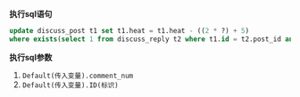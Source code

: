 <p class="panel-title"><b>执行sql语句</b></p>

```sql
update discuss_post t1 set t1.heat = t1.heat - ((2 * ?) + 5)  
where exists(select 1 from discuss_reply t2 where t1.id = t2.post_id and t2.id = ?)
```

<p class="panel-title"><b>执行sql参数</b></p>

1. `Default(传入变量).comment_num`
2. `Default(传入变量).ID(标识)`


